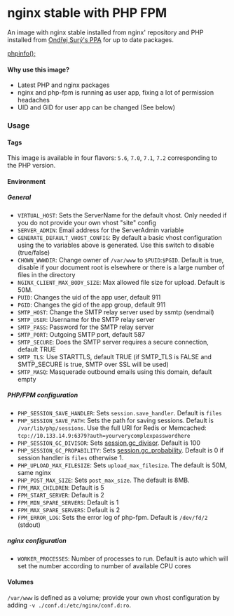 nginx stable with PHP FPM
=======================

An image with nginx stable installed from nginx' repository and PHP installed from [Ondřej Surý's PPA](https://launchpad.net/~ondrej) for up to date packages.

[phpinfo();](https://ajoergensen.github.io/docker-nginx-php-fpm/phpinfo.html)

#### Why use this image?

- Latest PHP and nginx packages
- nginx and php-fpm is running as user app, fixing a lot of permission headaches
- UID and GID for user app can be changed (See below)

### Usage

#### Tags

This image is available in four flavors: `5.6`, `7.0`, `7.1`, `7.2` corresponding to the PHP version.

#### Environment

##### General

- `VIRTUAL_HOST`: Sets the ServerName for the default vhost. Only needed if you do not provide your own vhost "site" config
- `SERVER_ADMIN`: Email address for the ServerAdmin variable
- `GENERATE_DEFAULT_VHOST_CONFIG`: By default a basic vhost configuration using the to variables above is generated. Use this switch to disable (true/false)
- `CHOWN_WWWDIR`: Change owner of `/var/www` to `$PUID`:`$PGID`. Default is true, disable if your document root is elsewhere or there is a large number of files in the directory
- `NGINX_CLIENT_MAX_BODY_SIZE`: Max allowed file size for upload. Default is 50M.
- `PUID`: Changes the uid of the app user, default 911
- `PGID`: Changes the gid of the app group, default 911
- `SMTP_HOST`: Change the SMTP relay server used by ssmtp (sendmail)
- `SMTP_USER`: Username for the SMTP relay server
- `SMTP_PASS`: Password for the SMTP relay server
- `SMTP_PORT`: Outgoing SMTP port, default 587
- `SMTP_SECURE`: Does the SMTP server requires a secure connection, default TRUE
- `SMTP_TLS`: Use STARTTLS, default TRUE (if SMTP_TLS is FALSE and SMTP_SECURE is true, SMTP over SSL will be used)
- `SMTP_MASQ`: Masquerade outbound emails using this domain, default empty

##### PHP/FPM configuration

- `PHP_SESSION_SAVE_HANDLER`: Sets `session.save_handler`. Default is `files`
- `PHP_SESSION_SAVE_PATH`: Sets the path for saving sessions. Default is `/var/lib/php/sessions`. Use the full URI for Redis or Memcached: `tcp://10.133.14.9:6379?auth=yourverycomplexpasswordhere`
- `PHP_SESSION_GC_DIVISOR`: Sets [session.gc_divisor](https://php.net/manual/en/session.configuration.php#ini.session.gc-divisor). Default is 100
- `PHP_SESSION_GC_PROPABILITY`: Sets [session.gc_probability](https://php.net/manual/en/session.configuration.php#ini.session.gc-probability). Default is 0 if session handler is `files` otherwise 1.
- `PHP_UPLOAD_MAX_FILESIZE`: Sets `upload_max_filesize`. The default is 50M, same nginx
- `PHP_POST_MAX_SIZE`: Sets `post_max_size`. The default is 8MB.
- `FPM_MAX_CHILDREN`: Default is 5
- `FPM_START_SERVER`: Default is 2
- `FPM_MIN_SPARE_SERVERS`: Default is 1
- `FPM_MAX_SPARE_SERVERS`: Default is 2
- `FPM_ERROR_LOG`: Sets the error log of php-fpm. Default is `/dev/fd/2` (stdout)

##### nginx configuration

- `WORKER_PROCESSES`: Number of processes to run. Default is auto which will set the number according to number of available CPU cores

#### Volumes

`/var/www` is defined as a volume; provide your own vhost configuration by adding ```-v ./conf.d:/etc/nginx/conf.d:ro```.
